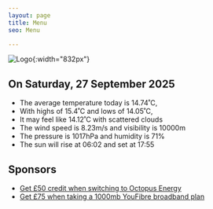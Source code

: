 ```yaml
---
layout: page
title: Menu
seo: Menu

---
```


![Logo](/images/logo.jpg){:width="832px"}

<!-- weather_marker starts -->
## On Saturday, 27 September 2025

- The average temperature today is 14.74˚C,
- With highs of 15.4˚C and lows of 14.05˚C,
- It may feel like 14.12˚C with scattered clouds
- The wind speed is 8.23m/s and visibility is 10000m
- The pressure is 1017hPa and humidity is 71%
- The sun will rise at 06:02 and set at 17:55

<!-- weather_marker ends -->

## Sponsors

- [Get £50 credit when switching to Octopus Energy](https://bit.ly/3oD1nnS)
- [Get £75 when taking a 1000mb YouFibre broadband plan](https://aklam.io/91zWhU?)
